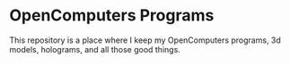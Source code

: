 # OpenComputers Programs
This repository is a place where I keep my OpenComputers programs, 3d models, holograms, and all those good things.
